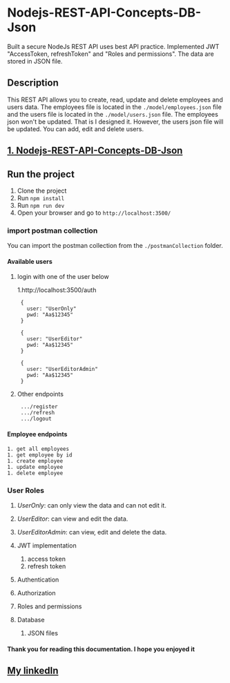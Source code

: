# Nodejs-REST-API-Concepts-DB-Json

Built a secure NodeJs REST API uses best API practice. Implemented JWT "AccessToken, refreshToken" and "Roles and permissions". The data are stored in JSON file.

## Description

This REST API allows you to create, read, update and delete employees and users data. The employees file is located in the `./model/employees.json` file and the users file is located in the `./model/users.json` file.
The employees json won't be updated. That is I designed it. However, the users json file will be updated. You can add, edit and delete users.

<!-- Check out MongoDb repo -->
## [1. Nodejs-REST-API-Concepts-DB-Json](https://github.com/rqkohistani/Nodejs-REST-API-Concepts-DB-Json)

## Run the project

1. Clone the project
1. Run `npm install`
1. Run `npm run dev`
1. Open your browser and go to `http://localhost:3500/`

### import postman collection

You can import the postman collection from the `./postmanCollection` folder.

#### Available users

1. login with one of the user below

    1.http://localhost:3500/auth

        {
          user: "UserOnly"
          pwd: "Aa$12345"
        }

        {
          user: "UserEditor"
          pwd: "Aa$12345"
        }

        {
          user: "UserEditorAdmin"
          pwd: "Aa$12345"
        }
1. Other endpoints

        .../register
        .../refresh
        .../logout

#### Employee endpoints

    1. get all employees
    1. get employee by id
    1. create employee
    1. update employee
    1. delete employee

### User Roles

1. *UserOnly*: can only view the data and can not edit it.
1. *UserEditor*: can view and edit the data.
1. *UserEditorAdmin*: can view, edit and delete the data.

1. JWT implementation
    1. access token
    1. refresh token

1. Authentication
1. Authorization
1. Roles and permissions

1. Database
    1. JSON files

#### Thank you for reading this documentation. I hope you enjoyed it

## [My linkedIn](https://www.linkedin.com/in/rashed-qazizada-1b64b68a/)
